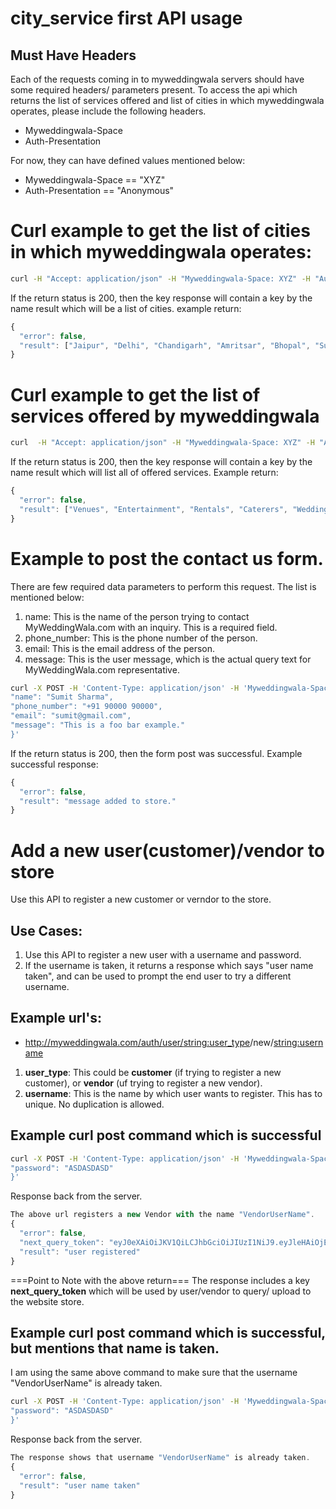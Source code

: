 # city_service first API usage

## Must Have Headers
Each of the requests coming in to myweddingwala servers should have some required headers/ parameters present.
To access the api which returns the list of services offered and list of cities in which myweddingwala operates, please include the following headers.
* Myweddingwala-Space 
* Auth-Presentation

For now, they can have defined values mentioned below:
* Myweddingwala-Space  == "XYZ"
* Auth-Presentation == "Anonymous"

# Curl example to get the list of cities in which myweddingwala operates:
```bash
curl -H "Accept: application/json" -H "Myweddingwala-Space: XYZ" -H "Auth-Presentation: Anonymous" http://myweddingwala.com/get/cites"
```

If the return status is 200, then the key response will contain a key by the name result which will be a list of cities. example return:
```javascript
{
  "error": false,
  "result": ["Jaipur", "Delhi", "Chandigarh", "Amritsar", "Bhopal", "Surat", "Noida"]
}
```


# Curl example to get the list of services offered by myweddingwala
```bash
curl  -H "Accept: application/json" -H "Myweddingwala-Space: XYZ" -H "Auth-Presentation: Anonymous" http://myweddingwala.com/get/services"
```

If the return status is 200, then the key response will contain a key by the name result which will list all of offered services. Example return:

```javascript
{
  "error": false,
  "result": ["Venues", "Entertainment", "Rentals", "Caterers", "Wedding Planners", "Beauty Services", "Photography/Videography"]
}
```

# Example to post the contact us form.
There are few required data parameters to perform this request. The list is mentioned below:
1. name: This is the name of the person trying to contact MyWeddingWala.com with an inquiry. This is a required field.
2. phone_number: This is the phone number of the person. 
3. email: This is the email address of the person.
4. message: This is the user message, which is the actual query text for MyWeddingWala.com representative.
```bash
curl -X POST -H 'Content-Type: application/json' -H 'Myweddingwala-Space: XYZ' -H 'Auth-Presentation: Anonymous' -i 'http://52.90.203.3/inquiry/new' --data '{
"name": "Sumit Sharma",
"phone_number": "+91 90000 90000",
"email": "sumit@gmail.com",
"message": "This is a foo bar example."
}'
```

If the return status is 200, then the form post was successful. Example successful response:
```javascript
{
  "error": false, 
  "result": "message added to store."
}
```


# Add a new user(customer)/vendor to store
Use this API to register a new customer or verndor to the store.
## Use Cases:
1. Use this API to register a new user with a username and password.
2. If the username is taken, it returns a response which says "user name taken", and can be used to prompt the end user to try a different username.

## Example url's:
* http://myweddingwala.com/auth/user/<string:user_type>/new/<string:username>
1. **user_type**: This could be **customer** (if trying to register a new customer), or **vendor** (uf trying to register a new vendor).
2. **username**: This is the name by which user wants to register. This has to unique. No duplication is allowed.

## Example curl post command which is successful
```bash
curl -X POST -H 'Content-Type: application/json' -H 'Myweddingwala-Space: XYZ' -H 'Auth-Presentation: Anonymous' -i 'http://52.90.203.3/auth/user/vendor/new/VendorUserName' --data '{
"password": "ASDASDASD"
}'
```
Response back from the server.
```javascript
The above url registers a new Vendor with the name "VendorUserName".
{
  "error": false, 
  "next_query_token": "eyJ0eXAiOiJKV1QiLCJhbGciOiJIUzI1NiJ9.eyJleHAiOjE1NDc0Mzg3OTcsImlhdCI6MTU0NzQzODE5NywidXNlciI6InN1amttbSIsImlzcyI6Ik15V2VkZGluZ1dhbGEuY29tIn0.jKWY_3Jrbrkxl8sp4YPIbtpoQmWmxGThq4dfTbnc3NM", 
  "result": "user registered"
}
```

===Point to Note with the above return===
The response includes a key **next_query_token** which will be used by user/vendor to query/ upload to the website store.

## Example curl post command which is successful, but mentions that name is taken.
I am using the same above command to make sure that the username "VendorUserName" is already taken.
```bash
curl -X POST -H 'Content-Type: application/json' -H 'Myweddingwala-Space: XYZ' -H 'Auth-Presentation: Anonymous' -i 'http://52.90.203.3/auth/user/vendor/new/VendorUserName' --data '{
"password": "ASDASDASD"
}'
```
Response back from the server.
```javascript
The response shows that username "VendorUserName" is already taken.
{
  "error": false, 
  "result": "user name taken"
}
```
